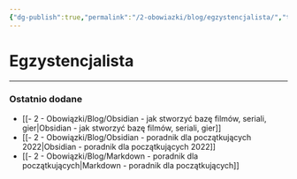 ```yaml
---
{"dg-publish":true,"permalink":"/2-obowiazki/blog/egzystencjalista/","tags":"gardenEntry","dgHomeLink":true,"dgPassFrontmatter":false}
---
```



# Egzystencjalista

---
### Ostatnio dodane
- [[- 2 - Obowiązki/Blog/Obsidian - jak stworzyć bazę filmów, seriali, gier|Obsidian - jak stworzyć bazę filmów, seriali, gier]]
- [[- 2 - Obowiązki/Blog/Obsidian - poradnik dla początkujących 2022|Obsidian - poradnik dla początkujących 2022]]
- [[- 2 - Obowiązki/Blog/Markdown - poradnik dla początkujących|Markdown - poradnik dla początkujących]]
